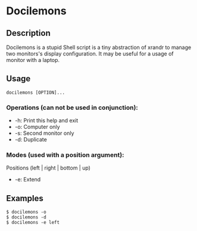 Docilemons
===================

## Description
Docilemons is a stupid Shell script is a tiny abstraction of xrandr to manage
two monitors's display configuration. It may be useful for a usage of monitor
with a laptop.

## Usage
``docilemons [OPTION]...``

### Operations (can not be used in conjunction):
* -h:	Print this help and exit
* -o:	Computer only
* -s:	Second monitor only
* -d:	Duplicate

### Modes (used with a position argument):
Positions (left | right | bottom | up)
* -e:	Extend

## Examples
```
$ docilemons -o
$ docilemons -d
$ docilemons -e left
```
